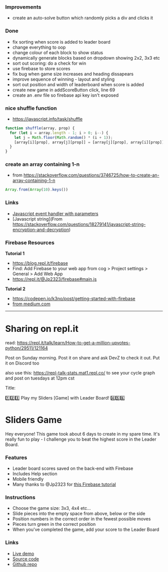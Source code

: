 ### Improvements

- create an auto-solve button which randomly picks a div and clicks it

### Done
- fix sorting when score is added to leader board
- change everything to oop
- change colour of each block to show status
- dynamically generate blocks based on dropdown showing 2x2, 3x3 etc
- sort out scoring: do a check for win
- use firebase to store scores
- fix bug when game size increases and heading dissapears
- improve sequence of winning - layout and styling
- sort out position and width of leaderboard when score is added
- create new game in addScoreButton click, line 69
- create an .env file so firebase api key isn't exposed


### nice shuffle function

- https://javascript.info/task/shuffle

```js
function shuffle(array, prop) {
  for (let i = array.length - 1; i > 0; i--) {
    let j = Math.floor(Math.random() * (i + 1));
    [array[i][prop], array[j][prop]] = [array[j][prop], array[i][prop]];
  }
}
```

### create an array containing 1-n

- from https://stackoverflow.com/questions/3746725/how-to-create-an-array-containing-1-n

```js
Array.from(Array(10).keys())
```

### Links
- [Javascript event handler with parameters](https://stackoverflow.com/questions/10000083/javascript-event-handler-with-parameters)
- [Javascript string](From https://stackoverflow.com/questions/18279141/javascript-string-encryption-and-decryption)

### Firebase Resources

**Tutorial 1**
- https://blog.repl.it/firebase
- Find: Add Firebase to your web app from cog > Project settings > General > Add Web App
- https://repl.it/@Jp2323/firebase#main.js

**Tutorial 2**
- https://codepen.io/k3no/post/getting-started-with-firebase
- [from medium.com](https://medium.com/@collardeau/es6-promises-wit=h-firebase-76606f36c80c)

- - -

# Sharing on repl.it

read: https://repl.it/talk/learn/How-to-get-a-million-upvotes-python/29511/121164

Post on Sunday morning. Post it on share and ask DevZ to check it out. Put it on Discord too

also use this: https://repl-talk-stats.mat1.repl.co/ to see your cycle graph and post on tuesdays at 12pm cst

Title: 

1️⃣2️⃣3️⃣ Play my Sliders [Game] with Leader Board! 4️⃣5️⃣6️⃣

# Sliders Game

Hey everyone! This game took about 6 days to create in my spare time. It's really fun to play - I challenge you to beat the highest score in the Leader Board.

### Features
- Leader board scores saved on the back-end with Firebase
- Includes Help section
- Mobile friendly
- Many thanks to @Jp2323 for [this Firebase tutorial](https://repl.it/@Jp2323/firebase)

### Instructions
- Choose the game size: 3x3, 4x4 etc...
- Slide pieces into the empty space from above, below or the side
- Position numbers in the correct order in the fewest possible moves
- Pieces turn green in the correct position
- When you've completed the game, add your score to the Leader Board

### Links
- [Live demo](https://js-sliders-game.rjlevy.repl.co/)
- [Source code](https://repl.it/@rjlevy/js-sliders-game)
- [Github repo](https://github.com/rolandjlevy/js-sliders-game)